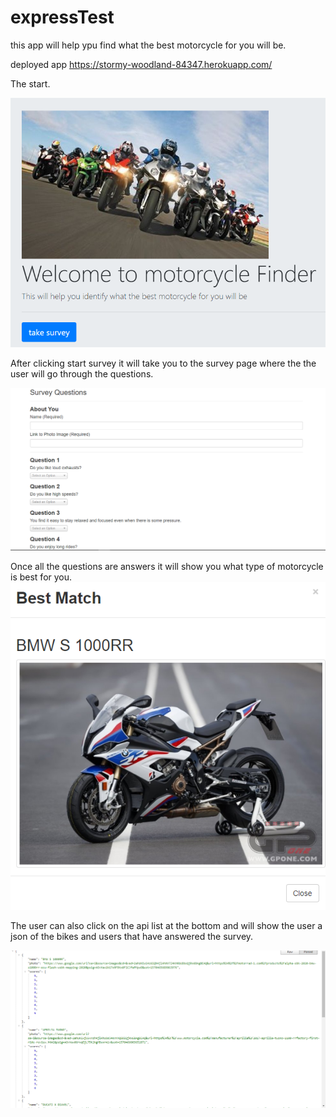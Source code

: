 # expressTest

this app will help ypu find what the best motorcycle for you will be.

deployed app https://stormy-woodland-84347.herokuapp.com/

The start.

![welcome](images/welcome.png)


After clicking start survey it will take you to the survey page where the the user will go through the questions.

![survey](images/survey.png)

Once all the questions are answers it will show you what type of motorcycle is best for you.
![best motorcycle](images/bestmatch.png)

The user can also click on the api list at the bottom and will show the user a json of the bikes and users that have answered the survey.

![api](images/api.png)
